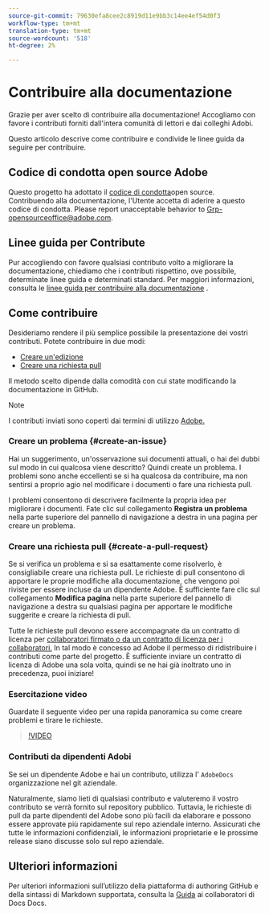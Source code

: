 ```yaml
---
source-git-commit: 79630efa8cee2c8919d11e9bb3c14ee4ef54d0f3
workflow-type: tm+mt
translation-type: tm+mt
source-wordcount: '518'
ht-degree: 2%

---
```

# Contribuire alla documentazione

Grazie per aver scelto di contribuire alla documentazione! Accogliamo con favore i contributi forniti dall&#39;intera comunità di lettori e dai colleghi  Adobi.

Questo articolo descrive come contribuire e condivide le linee guida da seguire per contribuire.

## Codice di condotta open source  Adobe

Questo progetto ha adottato il [codice di condotta](code-of-conduct.md)open source. Contribuendo alla documentazione, l&#39;Utente accetta di aderire a questo codice di condotta. Please report unacceptable behavior to [Grp-opensourceoffice@adobe.com](mailto:Grp-opensourceoffice@adobe.com).

## Linee guida per Contribute

Pur accogliendo con favore qualsiasi contributo volto a migliorare la documentazione, chiediamo che i contributi rispettino, ove possibile, determinate linee guida e determinati standard. Per maggiori informazioni, consulta le [linee guida per contribuire alla documentazione](guidelines.md) .

## Come contribuire

Desideriamo rendere il più semplice possibile la presentazione dei vostri contributi. Potete contribuire in due modi:

* [Creare un&#39;edizione](#create-an-issue)
* [Creare una richiesta pull](#create-a-pull-request)

Il metodo scelto dipende dalla comodità con cui state modificando la documentazione in GitHub.

>[!NOTE]
>
>I contributi inviati sono coperti dai termini di utilizzo [Adobe.](https://www.adobe.com/legal/terms.html)

### Creare un problema {#create-an-issue}

Hai un suggerimento, un&#39;osservazione sui documenti attuali, o hai dei dubbi sul modo in cui qualcosa viene descritto? Quindi create un problema. I problemi sono anche eccellenti se si ha qualcosa da contribuire, ma non sentirsi a proprio agio nel modificare i documenti o fare una richiesta pull.

I problemi consentono di descrivere facilmente la propria idea per migliorare i documenti. Fate clic sul collegamento **Registra un problema** nella parte superiore del pannello di navigazione a destra in una pagina per creare un problema.

### Creare una richiesta pull {#create-a-pull-request}

Se si verifica un problema e si sa esattamente come risolverlo, è consigliabile creare una richiesta pull. Le richieste di pull consentono di apportare le proprie modifiche alla documentazione, che vengono poi riviste per essere incluse da un dipendente  Adobe. È sufficiente fare clic sul collegamento **Modifica pagina** nella parte superiore del pannello di navigazione a destra su qualsiasi pagina per apportare le modifiche suggerite e creare la richiesta di pull.

Tutte le richieste pull devono essere accompagnate da un contratto di licenza per [collaboratori firmato o da un contratto di licenza per i collaboratori.](https://opensource.adobe.com/cla.html)  In tal modo è concesso ad Adobe il permesso di ridistribuire i contributi come parte del progetto. È sufficiente inviare un contratto di licenza di Adobe  una sola volta, quindi se ne hai già inoltrato uno in precedenza, puoi iniziare!

### Esercitazione video

Guardate il seguente video per una rapida panoramica su come creare problemi e tirare le richieste.

>[!VIDEO](https://video.tv.adobe.com/v/27069)

### Contributi da  dipendenti Adobi

Se sei un dipendente  Adobe e hai un contributo, utilizza l&#39; `AdobeDocs` organizzazione nel git aziendale.

Naturalmente, siamo lieti di qualsiasi contributo e valuteremo il vostro contributo se verrà fornito sul repository pubblico. Tuttavia, le richieste di pull da parte  dipendenti del Adobe sono più facili da elaborare e possono essere approvate più rapidamente sul repo aziendale interno. Assicurati che tutte le informazioni confidenziali, le informazioni proprietarie e le prossime release siano discusse solo sul repo aziendale.

## Ulteriori informazioni

Per ulteriori informazioni sull’utilizzo della piattaforma di authoring GitHub e della sintassi di Markdown supportata, consulta la [Guida](https://experienceleague.adobe.com/docs/contributor/contributor-guide/introduction.html) ai collaboratori di Docs Docs.
